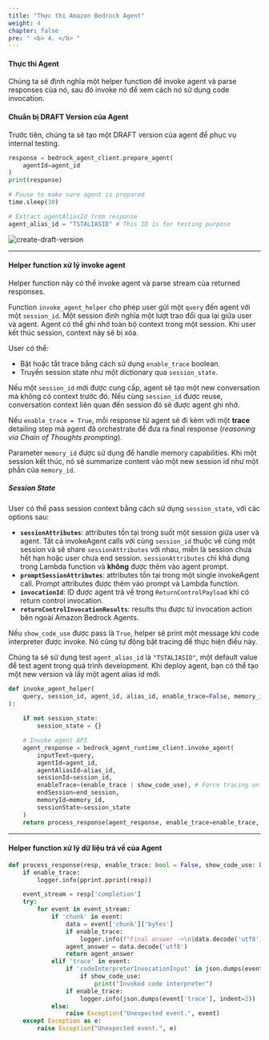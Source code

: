 ```yaml
---
title: "Thực thi Amazon Bedrock Agent"
weight: 4
chapter: false
pre: " <b> 4. </b> "
---
```


#### **Thực thi Agent**  

Chúng ta sẽ định nghĩa một helper function để invoke agent và parse responses của nó, sau đó invoke nó để xem cách nó sử dụng code invocation.  

#### **Chuẩn bị DRAFT Version của Agent**  

Trước tiên, chúng ta sẽ tạo một DRAFT version của agent để phục vụ internal testing.  

```python
response = bedrock_agent_client.prepare_agent(
    agentId=agent_id
)
print(response)
```  

```python
# Pause to make sure agent is prepared
time.sleep(30)

# Extract agentAliasId from response
agent_alias_id = "TSTALIASID" # This ID is for testing purpose
```  

![create-draft-version](/images/4-invoking-agent/image.png)

---

#### **Helper function xử lý invoke agent**  

Helper function này có thể invoke agent và parse stream của returned responses.  

Function `invoke_agent_helper` cho phép user gửi một `query` đến agent với một `session_id`. Một session định nghĩa một lượt trao đổi qua lại giữa user và agent. Agent có thể ghi nhớ toàn bộ context trong một session. Khi user kết thúc session, context này sẽ bị xóa.  

User có thể:  

- Bật hoặc tắt trace bằng cách sử dụng `enable_trace` boolean.  
- Truyền session state như một dictionary qua `session_state`.  

Nếu một `session_id` mới được cung cấp, agent sẽ tạo một new conversation mà không có context trước đó. Nếu cùng `session_id` được reuse, conversation context liên quan đến session đó sẽ được agent ghi nhớ.  

Nếu `enable_trace = True`, mỗi response từ agent sẽ đi kèm với một **trace** detailing step mà agent đã orchestrate để đưa ra final response (*reasoning via Chain of Thoughts prompting*).  

Parameter `memory_id` được sử dụng để handle memory capabilities. Khi một session kết thúc, nó sẽ summarize content vào một new session id như một phần của `memory_id`.  

##### **Session State**  

User có thể pass session context bằng cách sử dụng `session_state`, với các options sau:  

- **`sessionAttributes`**: attributes tồn tại trong suốt một session giữa user và agent. Tất cả invokeAgent calls với cùng `session_id` thuộc về cùng một session và sẽ share `sessionAttributes` với nhau, miễn là session chưa hết hạn hoặc user chưa end session. `sessionAttributes` chỉ khả dụng trong Lambda function và **không** được thêm vào agent prompt.  
- **`promptSessionAttributes`**: attributes tồn tại trong một single invokeAgent call. Prompt attributes được thêm vào prompt và Lambda function.  
- **`invocationId`**: ID được agent trả về trong `ReturnControlPayload` khi có return control invocation.  
- **`returnControlInvocationResults`**: results thu được từ invocation action bên ngoài Amazon Bedrock Agents.  

Nếu `show_code_use` được pass là `True`, helper sẽ print một message khi code interpreter được invoke. Nó cũng tự động bật tracing để thực hiện điều này.  

Chúng ta sẽ sử dụng test `agent_alias_id` là `"TSTALIASID"`, một default value để test agent trong quá trình development. Khi deploy agent, bạn có thể tạo một new version và lấy một agent alias id mới.  

```python
def invoke_agent_helper(
    query, session_id, agent_id, alias_id, enable_trace=False, memory_id=None, session_state=None, end_session=False, show_code_use=False
):
    
    if not session_state:
        session_state = {}

    # Invoke agent API
    agent_response = bedrock_agent_runtime_client.invoke_agent(
        inputText=query,
        agentId=agent_id,
        agentAliasId=alias_id,
        sessionId=session_id,
        enableTrace=(enable_trace | show_code_use), # Force tracing on if showing code use
        endSession=end_session,
        memoryId=memory_id,
        sessionState=session_state
    )
    return process_response(agent_response, enable_trace=enable_trace, show_code_use=show_code_use)
```  

---

#### **Helper function xử lý dữ liệu trả về của Agent**  

```python
def process_response(resp, enable_trace: bool = False, show_code_use: bool = False):
    if enable_trace:
        logger.info(pprint.pprint(resp))

    event_stream = resp['completion']
    try:
        for event in event_stream:
            if 'chunk' in event:
                data = event['chunk']['bytes']
                if enable_trace:
                    logger.info(f"Final answer ->\n{data.decode('utf8')}")
                agent_answer = data.decode('utf8')
                return agent_answer
            elif 'trace' in event:
                if 'codeInterpreterInvocationInput' in json.dumps(event['trace']):
                    if show_code_use:
                        print("Invoked code interpreter")
                if enable_trace:
                    logger.info(json.dumps(event['trace'], indent=2))
            else:
                raise Exception("Unexpected event.", event)
    except Exception as e:
        raise Exception("Unexpected event.", e)
```  